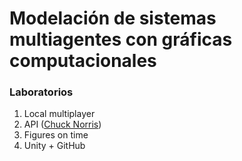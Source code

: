 # Modelación de sistemas multiagentes con gráficas computacionales

### Laboratorios
1. Local multiplayer
2. API ([Chuck Norris](https://api.chucknorris.io))
3. Figures on time
4. Unity + GitHub
